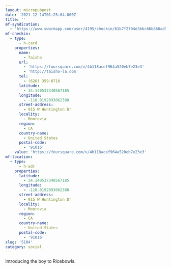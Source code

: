 ```yaml
---
layout: micropubpost
date: '2021-12-14T01:25:04.000Z'
title: ''
mf-syndication:
  - 'https://www.swarmapp.com/user/4195/checkin/61b7f2704e3bbc6bb860ad56'
mf-checkin:
  - type:
      - h-card
    properties:
      name:
        - Taisho
      url:
        - 'https://foursquare.com/v/4b118acef964a520eb7e23e3'
        - 'http://taisho-la.com'
      tel:
        - (626) 359-0716
      latitude:
        - 34.140537340567185
      longitude:
        - -118.0192093062388
      street-address:
        - 915 W Huntington Dr
      locality:
        - Monrovia
      region:
        - CA
      country-name:
        - United States
      postal-code:
        - '91016'
    value: 'https://foursquare.com/v/4b118acef964a520eb7e23e3'
mf-location:
  - type:
      - h-adr
    properties:
      latitude:
        - 34.140537340567185
      longitude:
        - -118.0192093062388
      street-address:
        - 915 W Huntington Dr
      locality:
        - Monrovia
      region:
        - CA
      country-name:
        - United States
      postal-code:
        - '91016'
slug: '5104'
category: social
---
```

Introducing the boy to Ricebowls.
